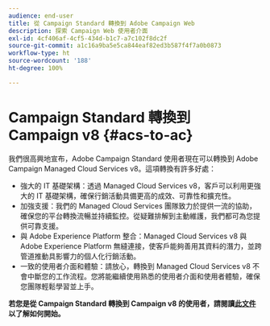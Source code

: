 ```yaml
---
audience: end-user
title: 從 Campaign Standard 轉換到 Adobe Campaign Web
description: 探索 Campaign Web 使用者介面
exl-id: 4cf406af-4cf5-434d-b1c7-a7c102f8dc2f
source-git-commit: a1c16a9ba5e5ca844eaf82ed3b587f4f7a0b0873
workflow-type: ht
source-wordcount: '188'
ht-degree: 100%

---
```


# Campaign Standard 轉換到 Campaign v8 {#acs-to-ac}

我們很高興地宣布，Adobe Campaign Standard 使用者現在可以轉換到 Adobe Campaign Managed Cloud Services v8。這項轉換有許多好處：

* 強大的 IT 基礎架構：透過 Managed Cloud Services v8，客戶可以利用更強大的 IT 基礎架構，確保行銷活動具備更高的成效、可靠性和擴充性。
* 加強支援：我們的 Managed Cloud Services 團隊致力於提供一流的協助，確保您的平台轉換流暢並持續監控。從疑難排解到主動維護，我們都可為您提供可靠支援。
* 與 Adobe Experience Platform 整合：Managed Cloud Services v8 與 Adobe Experience Platform 無縫連接，使客戶能夠善用其資料的潛力，並跨管道推動具影響力的個人化行銷活動。
* 一致的使用者介面和體驗：請放心，轉換到 Managed Cloud Services v8 不會中斷您的工作流程。您將能繼續使用熟悉的使用者介面和使用者體驗，確保您團隊輕鬆學習並上手。

**若您是從 Campaign Standard 轉換到 Campaign v8 的使用者，請閱讀[此文件](../../adoption/home.md)以了解如何開始。**

<!--
As a Campaign Standard user, we now offer you a way to migrate to Adobe Campaign v8. You will benefit from both the new Campaign Web interface and the v8 console.


## Key capabilities {#key-features}

As a Campaign v8 user, you have access to both the new Campaign Web interface and the v8 console. Data and settings are synchronized from an environment to another. All your data and settings available in the client console is visible in the Campaign Web user interface, from the Explorer left navigation. [Learn more](../get-started/user-interface.md#user-interface-explorer)

Campaign web user interface is designed for marketers to easily build and orchestrate their campaigns. Let's dig deeper in what key capabilities Campaign v8 web user interface will offer you:

* Modern, friendly, and unified experience. [Learn more](../get-started/connect-to-campaign.md).
* New powerful capabilities and seamless processes. [Learn more](../get-started/user-interface.md)
* New simplified and intuitive query modeler. [Learn more](../query/query-modeler-overview.md)
* Built-in cross-channel campaign management capabilities. [Learn more](../msg/gs-messages.md)
* New and redesigned campaign workflow activities. [Learn more](../workflows/gs-workflows.md)
* Easy profile creation and management. [Learn more](../audience/about-recipients.md)
* Predefined Filters. [Learn more](../get-started/predefined-filters.md)
* HTML Converter for email design. [Learn more](../email/existing-content.md)
* SMS with offers. [Learn more](../msg/offers.md)

Campaign client console is designed for administrators and developers to confgure and customize their environment. Key capabilities available in Campaign client console are detailed in [this documentation](https://experienceleague.adobe.com/en/docs/campaign/campaign-v8/new/whats-new){target="_blank"}.

>[!NOTE]
>
>Learn more about supported and unsupported capabilities, and interoperability between Campaign Web user interface and Campaign client console [in this page](../get-started/capability-matrix.md)
>

## Terminology {#terminology}

Most concepts are similar between Campaign v8 and Campaign Standard. However, there are a few differences. Here are some examples of terminology differences between Campaign Standard and the Campaign v8:
-->
<!--
* Profiles are **Recipients** in the console. [Learn more](../audience/gs-audiences-recipients.md).
* Test profiles are **Seed addresses**. [Learn more](../preview-test/test-deliveries.md).
* The delivery preparation is the **Delivery analysis**. [Learn more](../monitor/prepare-send.md).
* Audiences are **Lists**. [Learn more](../audience/gs-audiences-recipients.md).
-->

<!--
* Custom resources are **Schemas**
* Messages are referred as **Deliveries**
* Roles are configured with **Named Rights**
* Security Groups are **Operator Groups**
* Organizational units are managed through **Folder Permissions**
* Product users are **Operators** in the client console
* Delivery preparation is the **Delivery analysis** in the client console

## Specific features {#new-features}

For you to transition smoothly to Campaign v8, key Campaign Standard capabilities have been added to Campaign v8. They are detailed in [this documentation](https://experienceleague.adobe.com/docs/experience-cloud/campaign/campaign-standard-migration-home.html){target="_blank"}, and are only available to users transitioning from Campaign Standard.

* **Dynamic Reporting**: Dynamic Reporting provides fully customizable and real-time reports to measure the impact of your marketing activities. It adds access to profile data, enabling demographic analysis by profile dimensions such as gender, city and age in addition to functional email campaign data like opens and clicks. [Learn more](https://experienceleague.adobe.com/docs/experience-cloud/campaign/reporting/get-started-reporting.html){target="_blank"}.

* **Centralized branding**: Every company has brand visual and technical guidelines. With Adobe Campaign, you can define a set of specification to present a consistent brand to your customers, from logos to technical aspects, such as email sender, URL or domains. [Learn more](https://experienceleague.adobe.com/docs/experience-cloud/campaign/branding/branding-gs.html)

* **Rest APIs** - As a Campaign Stardard migrated user, you can use Rest APIs to create integrations for Adobe Campaign and build your own ecosystem by interfacing Adobe Campaign with the panel of technologies that you use. [Learn more](https://experienceleague.adobe.com/docs/experience-cloud/campaign/apis/get-started-apis.html){target="_blank"}.

* **Landing pages** - Some improvements have been brought to Campaign v8 landing pages to ensure feature parity with Campaign Standard. Learn more in the [release notes](../rn/release-notes.md#new-24-4) and the landing page [documentation](../landing-pages/get-started-lp.md).

* **Visual fragments** - Visual fragments are reusable visual components that can be referenced in one or more email deliveries or in content templates. When modifying a fragment, every content using it is updated. This functionality allows to prebuild multiple custom content blocks that can be used by marketing users to quickly assemble message contents in an improved design process. [Learn more](../content/use-visual-fragments.md)

 <!--
* Delivery Alerting: In addition to viewing notifications directly in Campaign, Adobe Campaign also provides an email alerting system to trigger email alerts to users or external stakeholders of important system activities. Create, manage, and receive customizable alerts and dashboards to keep track of delivery successes or failures. Adobe Campaign Delivery Alerting boosts efficiency by keeping all involved Adobe Campaign users in a company automatically informed about the delivery execution status, via email and dashboard. 

* Landing Pages: Landing pages are web forms that can be used to capture information on your audiences, offer subscriptions to a service, display data and grow your database. Landing pages can also be used for acquiring or updating existing profiles, and to set up a double opt-in mechanism, allowing you to to protect the platform from wrong or invalid email addresses, or spambots. [Learn more](../landing-pages/get-started-lp.md)
-->
